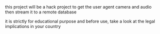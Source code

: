 this project will be a hack project to get the user agent camera and audio then stream it to a remote database

it is strictly for educational purpose and before use, take a look at the legal implications in your country
